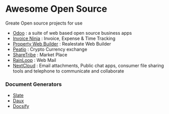 # Awesome Open Source
Greate Open source projects for use
- [Odoo](https://github.com/odoo/odoo) : a suite of web based open source business apps
- [Invoice Ninja](https://github.com/invoiceninja/invoiceninja) : Invoice, Expense & Time Tracking
- [Property Web Builder](https://github.com/etewiah/property_web_builder) : Realestate Web Builder
- [Peatio](https://github.com/peatio/peatio) : Crypto Currency exchange
- [ShareTribe](https://github.com/sharetribe/sharetribe) : Market Place
- [RainLoop](http://www.rainloop.net/) : Web Mail
- [NextCloud](https://github.com/nextcloud) : Email attachments, Public chat apps, consumer file sharing tools and telephone to communicate and collaborate


### Document Generators
- [Slate](https://github.com/lord/slate)
- [Daux](https://daux.io/)
- [Docsify](https://docsify.js.org)
